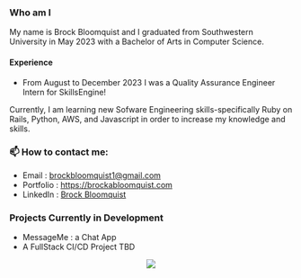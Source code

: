 ### Who am I

My name is Brock Bloomquist and I graduated from Southwestern University in May 2023 with a
Bachelor of Arts in Computer Science.

#### Experience

- From August to December 2023 I was a Quality Assurance Engineer Intern for SkillsEngine!

Currently, I am learning new Sofware Engineering skills-specifically Ruby on Rails, Python, AWS, and Javascript in order to increase my knowledge and skills.

### 📫 How to contact me:

- Email : [brockbloomquist1@gmail.com](brockbloomquist1@gmail.com)
- Portfolio : <https://brockabloomquist.com>
- LinkedIn : [Brock Bloomquist](https://www.linkedin.com/in/brockbloomquist/)

### Projects Currently in Development

- MessageMe : a Chat App
- A FullStack CI/CD Project TBD

<p align="center"><a href="https://github.com/anuraghazra/github-readme-stats">
  <img align="center" src="https://github-readme-stats.vercel.app/api?username=brockbloomquist&show_icons=true&theme=synthwave" />
</a></p>
